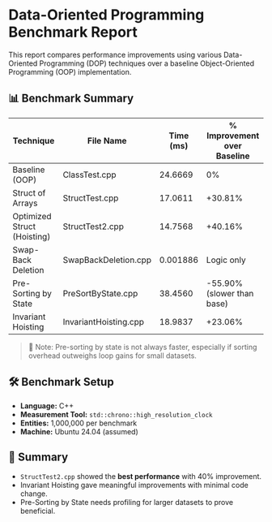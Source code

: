# Data-Oriented Programming Benchmark Report

This report compares performance improvements using various Data-Oriented Programming (DOP) techniques over a baseline Object-Oriented Programming (OOP) implementation.

## 📊 Benchmark Summary

| Technique              | File Name              | Time (ms)    | % Improvement over Baseline |
|------------------------|------------------------|--------------|------------------------------|
| Baseline (OOP)         | ClassTest.cpp          | 24.6669      | 0%                           |
| Struct of Arrays       | StructTest.cpp         | 17.0611      | +30.81%                      |
| Optimized Struct (Hoisting) | StructTest2.cpp    | 14.7568      | +40.16%                      |
| Swap-Back Deletion     | SwapBackDeletion.cpp   | 0.001886     | Logic only                   |
| Pre-Sorting by State   | PreSortByState.cpp     | 38.4560      | -55.90% (slower than base)   |
| Invariant Hoisting     | InvariantHoisting.cpp  | 18.9837      | +23.06%                      |

> 📌 Note: Pre-sorting by state is not always faster, especially if sorting overhead outweighs loop gains for small datasets.

## 🛠 Benchmark Setup

- **Language:** C++
- **Measurement Tool:** `std::chrono::high_resolution_clock`
- **Entities:** 1,000,000 per benchmark
- **Machine:** Ubuntu 24.04 (assumed)

## 🧠 Summary

- `StructTest2.cpp` showed the **best performance** with 40% improvement.
- Invariant Hoisting gave meaningful improvements with minimal code change.
- Pre-Sorting by State needs profiling for larger datasets to prove beneficial.

